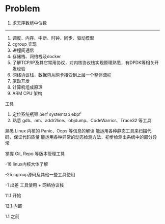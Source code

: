 # Problem

1. 求无序数组中位数



***

1. 调度、内存、中断、时钟、同步、驱动模型
2. cgroup 实现
3. 进程间通信
4. 存储栈、网络栈及docker
5. 了解TCP/IP及其它常用协议，对内核协议栈实现原理熟悉，有DPDK等相关开发经验
6. 网络协议栈，数据包从网卡接受到上层一个整体流程
7. 驱动开发
8. 计算机组成原理
9. ARM CPU 架构



工具

1. 定位系统瓶颈 perf systemtap ebpf
2. 熟悉 gdb、nm、addr2line、objdump、CodeWarrior、Trace32 等工具



熟悉 Linux 内核的 Panic、Oops 等信息的解读
能运用各种静态工具来扫描代码，保证代码质量
能运用各种异常的动态检测方法，初步检测出系统中的部分异常

掌握 Git, Repo 等版本管理工具



-18 linux内核大体了解

-25 cgroup源码及其他一些工具使用

-1 出差 工具使用 + 网络协议栈



11.1 开始

12.1 内部

1.1 之前
